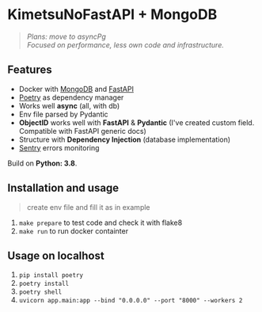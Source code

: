 # KimetsuNoFastAPI + MongoDB    

>*Plans: move to asyncPg     
Focused on performance, less own code and infrastructure.*

## Features 

- Docker with [MongoDB](https://www.mongodb.com) and [FastAPI](http://fastapi.tiangolo.com)  
- [Poetry](https://python-poetry.org) as dependency manager    
- Works well **async** (all, with db)  
- Env file parsed by Pydantic    
- **ObjectID** works well with **FastAPI** & **Pydantic** (I've created custom field. Compatible with FastAPI generic docs)    
- Structure with **Dependency Injection** (database implementation)
- [Sentry](https://sentry.io) errors monitoring

Build on **Python: 3.8**.    


## Installation and usage 
> create env file and fill it as in example
1. ```make prepare``` to test code and check it with flake8
2. ```make run``` to run docker containter
## Usage on localhost
1. ```pip install poetry```
2. ```poetry install```
3. ```poetry shell```
4. ```uvicorn app.main:app --bind "0.0.0.0" --port "8000" --workers 2```
